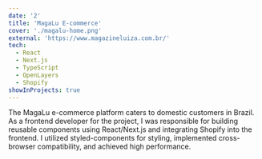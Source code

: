 ```yaml
---
date: '2'
title: 'MagaLu E-commerce'
cover: './magalu-home.png'
external: 'https://www.magazineluiza.com.br/'
tech:
  - React
  - Next.js
  - TypeScript
  - OpenLayers
  - Shopify
showInProjects: true
---
```


The MagaLu e-commerce platform caters to domestic customers in Brazil.
As a frontend developer for the project, I was responsible for building reusable components using React/Next.js and integrating Shopify into the frontend. I utilized styled-components for styling, implemented cross-browser compatibility, and achieved high performance.
